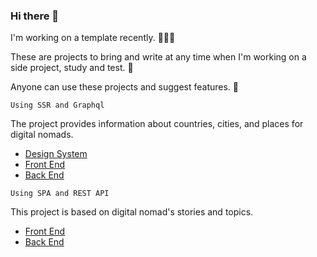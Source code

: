 ### Hi there 👋

I'm working on a template recently. 👨🏻‍💻

These are projects to bring and write at any time when I'm working on a side project, study and test. 🚀

Anyone can use these projects and suggest features. 🤗

`Using SSR and Graphql`

The project provides information about countries, cities, and places for digital nomads.

- [Design System](https://github.com/trabeeteam/trabee-ui)
- [Front End](https://github.com/trabeeteam/trabee-web)
- [Back End](https://github.com/trabeeteam/trabee-api)

`Using SPA and REST API`

This project is based on digital nomad's stories and topics.

- [Front End](https://github.com/tralogteam/tralog-web)
- [Back End](https://github.com/tralogteam/tralog-api)

<!--
**gjjoo/gjjoo** is a ✨ _special_ ✨ repository because its `README.md` (this file) appears on your GitHub profile.

Here are some ideas to get you started:

- 🔭 I’m currently working on ...
- 🌱 I’m currently learning ...
- 👯 I’m looking to collaborate on ...
- 🤔 I’m looking for help with ...
- 💬 Ask me about ...
- 📫 How to reach me: ...
- 😄 Pronouns: ...
- ⚡ Fun fact: ...
-->
